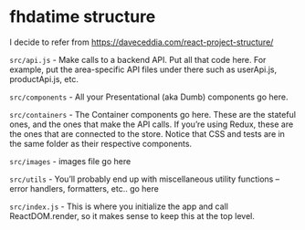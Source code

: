 # fhdatime structure

I decide to refer from https://daveceddia.com/react-project-structure/

```src/api.js``` - Make calls to a backend API. Put all that code here. For example, put the area-specific API files under there such as userApi.js, productApi.js, etc.

```src/components``` - All your Presentational (aka Dumb) components go here.

```src/containers``` - The Container components go here. These are the stateful ones, and the ones that make the API calls. If you’re using Redux, these are the ones that are connected to the store. Notice that CSS and tests are in the same folder as their respective components.

```src/images``` - images file go here

```src/utils``` - You’ll probably end up with miscellaneous utility functions – error handlers, formatters, etc.. go here

```src/index.js``` - This is where you initialize the app and call ReactDOM.render, so it makes sense to keep this at the top level.
